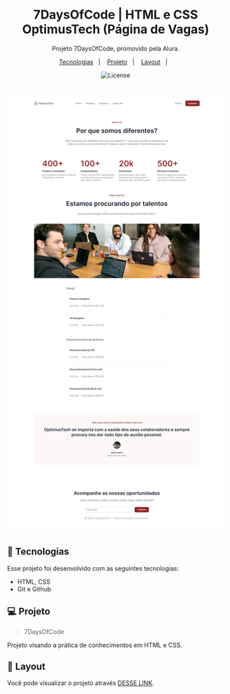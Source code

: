   <h1 align="center"> 7DaysOfCode | HTML e CSS OptimusTech (Página de Vagas)</h1>

  <p align="center">
  Projeto 7DaysOfCode, promovido pela Alura.
  </p>

  <p align="center">
    <a href="#-tecnologias">Tecnologias</a>&nbsp;&nbsp;&nbsp;|&nbsp;&nbsp;&nbsp;
    <a href="#-projeto">Projeto</a>&nbsp;&nbsp;&nbsp;|&nbsp;&nbsp;&nbsp;
    <a href="#-layout">Layout</a>&nbsp;&nbsp;&nbsp;|&nbsp;&nbsp;&nbsp;
  </p>

  <p align="center">
    <img alt="License" src="https://avatars.githubusercontent.com/u/4975968?s=200&v=4">
  </p>

  <br>
   
  ![preview](preview.png)

## 🚀 Tecnologias

Esse projeto foi desenvolvido com as seguintes tecnologias:

- HTML, CSS
- Git e Github

## 💻 Projeto

> 7DaysOfCode

Projeto visando a prática de conhecimentos em HTML e CSS.

## 🔖 Layout

Você pode visualizar o projeto através [DESSE LINK](https://felipepleao.github.io/alura-7DaysOfCode/projeto01-optimusTech/).
